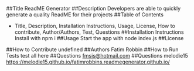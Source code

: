 ##Title 
ReadME Generator
##Description 
Developers are able to quickly generate a quality ReadME for their projects
##Table of Contents 
-  Title, Description, Installation Instructions, Usage, License, How to contribute, Author/Authors, Test, Questions
##Installation Instructions 
Install with npm i
##Usage 
Start the app with node index.js
##License 

##How to Contribute 
undefined
##Authors 
Fatim Robbin
##How to Run Tests
test all here
##Questions
fmsis@hotmail.com
##Questions
melodie15
https://melodie15.github.io/fatimrobbins.readmegenerator.github.io/